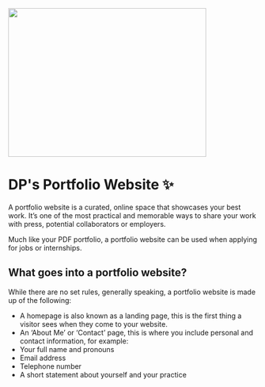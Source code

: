 <img src="https://www.pngitem.com/pimgs/m/548-5486247_portfolio-icon-design-icon-applewar-hd-png-download.png" width="400" height="300">

# DP's Portfolio Website ✨
A portfolio website is a curated, online space that showcases your best work. It’s one of the most practical and memorable ways to share your work with press, potential collaborators or employers.

Much like your PDF portfolio, a portfolio website can be used when applying for jobs or internships.
## What goes into a portfolio website?
While there are no set rules, generally speaking, a portfolio website is made up of the following:

- A homepage is also known as a landing page, this is the first thing a visitor sees when they come to your website.
- An ‘About Me’ or ‘Contact’ page, this is where you include personal and contact information, for example:
- Your full name and pronouns
- Email address
- Telephone number
- A short statement about yourself and your practice
